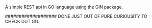 A simple REST api in GO language using the GIN package.

###################
DONE JUST OUT OF PURE CURIOUSITY TO CHECK OUT GO.
